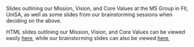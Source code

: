 Slides outlining our Mission, Vision, and Core Values at the MS Group in FII, 
UniSA, as well as some slides from our brainstorming sessions when deciding on 
the above.

HTML slides outlining our Mission, Vision, and Core Values can be viewed easily
[here](https://rawgit.com/Armadilloa16/mission/master/mission_vision_values.html),
while our brainstorming slides can also be viewed 
[here](https://rawgit.com/Armadilloa16/mission/master/brainstorming.html),
